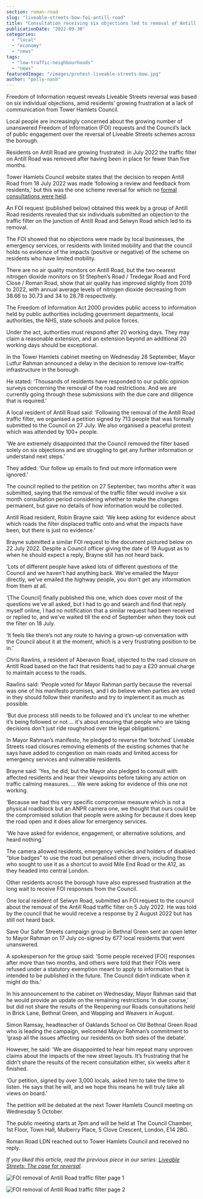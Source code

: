 ```yaml
---
section: roman-road
slug: "liveable-streets-bow-foi-antill-road"
title: "Consultation receiving six objections led to removal of Antill Road traffic filter"
publicationDate: "2022-09-30"
categories: 
  - "local"
  - "economy"
  - "news"
tags: 
  - "low-traffic-neighbourhoods"
  - "news"
featuredImage: "/images/protest-liveable-streets-bow.jpg"
author: "polly-nash"
---
```


Freedom of Information request reveals Liveable Streets reversal was based on six individual objections, amid residents’ growing frustration at a lack of communication from Tower Hamlets Council. 

Local people are increasingly concerned about the growing number of unanswered Freedom of Information (FOI) requests and the Council’s lack of public engagement over the reversal of Liveable Streets schemes across the borough. 

Residents on Antill Road are growing frustrated: in July 2022 the traffic filter on Antill Road was removed after having been in place for fewer than five months. 

Tower Hamlets Council website states that the decision to reopen Antill Road from 18 July 2022 was made ‘following a review and feedback from residents,’ but this was the one scheme reversal for which no [formal consultations were held](https://romanroadlondon.com/antill-road-bow-liveable-streets-protest/).  

An FOI request (published below) obtained this week by a group of Antill Road residents revealed that six individuals submitted an objection to the traffic filter on the junction of Antill Road and Selwyn Road which led to its removal. 

The FOI showed that no objections were made by local businesses, the emergency services, or residents with limited mobility and that the council holds no evidence of the impacts (positive or negative) of the scheme on residents who have limited mobility.

There are no air quality monitors on Antill Road, but the two nearest nitrogen dioxide monitors on St Stephen’s Road / Tredegar Road and Ford Close / Roman Road, show that air quality has improved slightly from 2019 to 2022, with annual average levels of nitrogen dioxide decreasing from 38.66 to 30.73 and 34 to 28.78 respectively.

The Freedom of Information Act 2000 provides public access to information held by public authorities including government departments, local authorities, the NHS, state schools and police forces. 

Under the act, authorities must respond after 20 working days. They may claim a reasonable extension, and an extension beyond an additional 20 working days should be exceptional.   

In the Tower Hamlets cabinet meeting on Wednesday 28 September, Mayor Lutfur Rahman announced a delay in the decision to remove low-traffic infrastructure in the borough. 

He stated: ‘Thousands of residents have responded to our public opinion surveys concerning the removal of the road restrictions. And we are currently going through these submissions with the due care and diligence that is required.’

A local resident of Antill Road said: ‘Following the removal of the Antill Road traffic filter, we organised a petition signed by 713 people that was formally submitted to the Council on 27 July. We also organised a peaceful protest which was attended by 100+ people.

‘We are extremely disappointed that the Council removed the filter based solely on six objections and are struggling to get any further information or understand next steps.’

They added: ‘Our follow up emails to find out more information were ignored.’

The council replied to the petition on 27 September, two months after it was submitted, saying that the removal of the traffic filter would involve a six month consultation period considering whether to make the changes permanent, but gave no details of how information would be collected. 

Antill Road resident, Robin Brayne said: ‘We keep asking for evidence about which roads the filter displaced traffic onto and what the impacts have been, but there is just no evidence.’ 

Brayne submitted a similar FOI request to the document pictured below on 22 July 2022. Despite a Council officer giving the date of 19 August as to when he should expect a reply, Brayne still has not heard back. 

‘Lots of different people have asked lots of different questions of the Council and we haven’t had anything back. We’ve emailed the Mayor directly, we’ve emailed the highway people, you don’t get any information from them at all.

‘\[The Council\] finally published this one, which does cover most of the questions we’ve all asked, but I had to go and search and find that reply myself online, I had no notification that a similar request had been received or replied to, and we’ve waited till the end of September when they took out the filter on 18 July.

‘It feels like there’s not any route to having a grown-up conversation with the Council about it at the moment, which is a very frustrating position to be in.’  

Chris Rawlins, a resident of Aberavon Road, objected to the road closure on Antill Road based on the fact that residents had to pay a £20 annual charge to maintain access to the roads. 

Rawlins said: ‘People voted for Mayor Rahman partly because the reversal was one of his manifesto promises, and I do believe when parties are voted in they should follow their manifesto and try to implement it as much as possible.

‘But due process still needs to be followed and it’s unclear to me whether it’s being followed or not … it's about ensuring that people who are taking decisions don't just ride roughshod over the legal obligations.’ 

In Mayor Rahman’s manifesto, he pledged to reverse the ‘botched’ Liveable Streets road closures removing elements of the existing schemes that he says have added to congestion on main roads and limited access for emergency services and vulnerable residents.

Brayne said: ‘Yes, he did, but the Mayor also pledged to consult with affected residents and hear their viewpoints before taking any action on traffic calming measures. … We were asking for evidence of this one not working.

‘Because we had this very specific compromise measure which is not a physical roadblock but an ANPR camera one, we thought that ours could be the compromised solution that people were asking for because it does keep the road open and it does allow for emergency services. 

‘We have asked for evidence, engagement, or alternative solutions, and heard nothing.’

The camera allowed residents, emergency vehicles and holders of disabled “blue badges” to use the road but penalised other drivers, including those who sought to use it as a shortcut to avoid Mile End Road or the A12, as they headed into central London.

Other residents across the borough have also expressed frustration at the long wait to receive FOI responses from the Council. 

One local resident of Selwyn Road, submitted an FOI request to the council about the removal of the Antill Road traffic filter on 5 July 2022. He was told by the council that he would receive a response by 2 August 2022 but has still not heard back. 

Save Our Safer Streets campaign group in Bethnal Green sent an open letter to Mayor Rahman on 17 July co-signed by 677 local residents that went unanswered. 

A spokesperson for the group said: ‘Some people received \[FOI\] responses after more than two months, and others were told that their FOIs were refused under a statutory exemption meant to apply to information that is intended to be published in the future. The Council didn’t indicate when it might do this.’

In his announcement to the cabinet on Wednesday, Mayor Rahman said that he would provide an update on the remaining restrictions ‘in due course,’ but did not share the results of the Reopening our Roads consultations held in Brick Lane, Bethnal Green, and Wapping and Weavers in August. 

Simon Ramsay, headteacher of Oaklands School on Old Bethnal Green Road who is leading the campaign, welcomed Mayor Rahman’s commitment to ‘grasp all the issues affecting our residents on both sides of the debate’.

However, he said: ‘We are disappointed to hear him repeat many unproven claims about the impacts of the new street layouts. It’s frustrating that he didn’t share the results of the recent consultation either, six weeks after it finished. 

‘Our petition, signed by over 3,000 locals, asked him to take the time to listen. He says that he will, and we hope this means he will truly take all views on board.’

The petition will be debated at the next Tower Hamlets Council meeting on Wednesday 5 October. 

The public meeting starts at 7pm and will be held at The Council Chamber, 1st Floor, Town Hall, Mulberry Place, 5 Clove Crescent, London, E14 2BG. 

Roman Road LDN reached out to Tower Hamlets Council and received no reply. 

_If you liked this article, read the previous piece in our series: [Liveable Streets: The case for reversal](https://romanroadlondon.com/liveable-streets-case-for-reversal-tower-hamlets/)._

![FOI removal of Antill Road traffic filter page 1](/images/Antill-road-closure-FOI-1.jpg)

![FOI removal of Antill Road traffic filter page 2](/images/Antill-road-closure-FOI-2.jpg)


